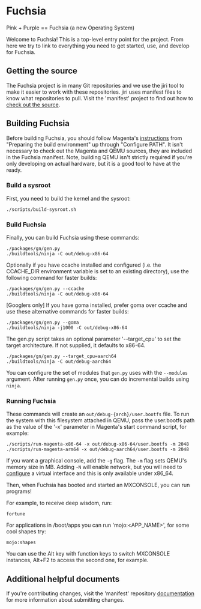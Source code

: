 # Fuchsia

Pink + Purple == Fuchsia (a new Operating System)

Welcome to Fuchsia! This is a top-level entry point for the project. From here
we try to link to everything you need to get started, use, and develop for
Fuchsia.

## Getting the source

The Fuchsia project is in many Git repositories and we use the jiri tool to make
it easier to work with these repositories. jiri uses manifest files to know what
repositories to pull. Visit the 'manifest' project to find out how to
[check out the source](https://fuchsia.googlesource.com/manifest/+/HEAD/README.md).

## Building Fuchsia

Before building Fuchsia, you should follow Magenta's
[instructions](https://fuchsia.googlesource.com/magenta/+/master/docs/getting_started.md#Preparing-the-build-environment)
from "Preparing the build environment" up through "Configure PATH". It isn't
necessary to check out the Magenta and QEMU sources, they are included in the
Fuchsia manifest. Note, building QEMU isn't strictly required if you're only
developing on actual hardware, but it is a good tool to have at the ready.

### Build a sysroot

First, you need to build the kernel and the sysroot:

```
./scripts/build-sysroot.sh
```

### Build Fuchsia

Finally, you can build Fuchsia using these commands:

```
./packages/gn/gen.py
./buildtools/ninja -C out/debug-x86-64
```

Optionally if you have ccache installed and configured (i.e. the CCACHE_DIR environment variable is set to an existing directory), use the following command for faster builds:

```
./packages/gn/gen.py --ccache
./buildtools/ninja -C out/debug-x86-64
```

[Googlers only] If you have goma installed, prefer goma over ccache and use these alternative commands for faster builds:

```
./packages/gn/gen.py --goma
./buildtools/ninja -j1000 -C out/debug-x86-64
```

The gen.py script takes an optional parameter '--target\_cpu' to set the target
architecture. If not supplied, it defaults to x86-64.

```
./packages/gn/gen.py --target_cpu=aarch64
./buildtools/ninja -C out/debug-aarch64
```

You can configure the set of modules that `gen.py` uses with the `--modules`
argument. After running `gen.py` once, you can do incremental builds using
`ninja`.

### Running Fuchsia

These commands will create an `out/debug-{arch}/user.bootfs` file. To run the
system with this filesystem attached in QEMU, pass the user.bootfs path as the
value of the '-x' parameter in Magenta's start command script, for example:

```
./scripts/run-magenta-x86-64 -x out/debug-x86-64/user.bootfs -m 2048
./scripts/run-magenta-arm64 -x out/debug-aarch64/user.bootfs -m 2048
```

If you want a graphical console, add the `-g` flag. The `-m` flag sets QEMU's
memory size in MB. Adding `-N` will enable network, but you will need to
[configure](https://fuchsia.googlesource.com/magenta/+/master/docs/qemu.md#Enabling-Networking-under-Qemu-x86_64-only)
a virtual interface and this is only available under x86_64.

Then, when Fuchsia has booted and started an MXCONSOLE, you can run programs!

For example, to receive deep wisdom, run:

```
fortune
```

For applications in /boot/apps you can run 'mojo:<APP_NAME>', for some cool
shapes try:

```
mojo:shapes
```

You can use the Alt key with function keys to switch MXCONSOLE instances, Alt+F2
to access the second one, for example.

## Additional helpful documents
If you're contributing changes, visit the 'manifest' repository
[documentation](https://fuchsia.googlesource.com/manifest/+/HEAD/README.md#Submitting-changes)
for more information about submitting changes.
